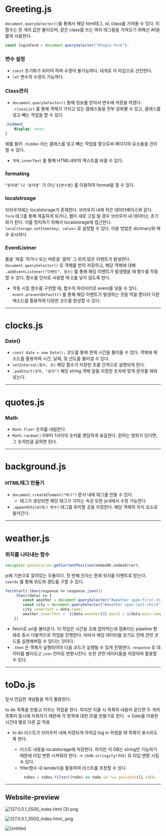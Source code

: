 # Greeting.js

`document.querySelector()`를 통해서 해당 html태그, id, class를 가져올 수 있다. 이 함수는 한 개의 값만 불러오며, 같은 class를 쓰는 여러 태그들을 가져오기 위해선 All을 붙여 사용한다.

```jsx
const loginForm = document.querySelector("#login-form");
```

### 변수 설정

- `const` 초기화가 되어야 하며 수정이 불가능하다. 대게로 이 타입으로 선언한다.
- `let` 변수의 수정이 가능하다.

### Class관리

- `document.querySelector()` 통해 정보를 받아서 변수에 저장을 하였다. `.classList` 를 통해 객체가 가지고 있는 클래스들을 전부 살펴볼 수 있고, 클래스를 넣고 빼는 작업을 할 수 있다.

```css
.hidden{
    display: none;
}
```

예를 들어 `.hidden` 라는 클래스를 넣고 빼는 작업을 함으로써 페이지의 요소들을 관리할 수 있다.

- `객체.innerText` 를 통해 HTML내부의 텍스트를 바꿀 수 있다.

### formating

`“문자열”` 나 `‘문자열’` 가 아닌 ``${변수명}`` 를 이용하여 format을 할 수 있다. 

### localstroage

브라우저에는 localstorage가 존재한다. 브라우저 내에 작은 데이터베이스와 같다. `form` 태그를 통해 제출하게 되거나, 웹이 새로 고침 될 경우 브라우저 내 데이터는 초기화가 된다. 이를 방지하기 위해서 localstorage에 접근한다. `localstorage.setItem(key, value)` 로 설정할 수 있다. 이용 방법은 dictinary와 매우 유사하다. 

### EventListner

폼을 ‘제출’ 하거나 또는 버튼을 ‘클릭’ 그 외의 많은 이벤트가 발생한다. `document.querySelector()` 로 객체를 받아 저장하고, 해당 객체에 대해 `.addEventListener("이벤트", 함수)` 를 통해 해당 이벤트가 발생했을 때 함수를 작동할 수 있다. 함수를 인자로 사용할 때 ()를 넣지 않도록 한다.

- 작동 시킬 함수를 구현할 때, 함수의 파라미터로 event를 넣을 수 있다. `event.preventDefault()` 를 통해 해당 이벤트가 발생하는 것을 막을 뿐더러 다른 메소드를 활용하여 다양한 코드를 완성할 수 있다.

---

# clocks.js

### Date()

- `const date = new Date();` 코드를 통해 현재 시간을 불러올 수 있다. 객체에 매소드를 활용하여 시간, 날짜, 및 년도를 불러낼 수 있다.
- `setInterval(함수, 초)` 해당 함수가 지정한 초를 간격으로 실행되게 한다.
- `.padStart(숫자, "문자")` 해당 string 객체 앞을 지정한 숫자에 맞게 문자를 채워 넣는다.

---

# quotes.js

### Math

- `Math.floor` 숫자를 내림한다.
- `Math.random()` 0부터 1사이의 숫자를 랜덤하게 표출한다. 원하는 범위가 있다면, 그 숫자만큼 곱하면 된다.

---

# background.js

### HTML태그 만들기

- `document.createElement("태그")` 문서 내에 태그를 만들 수 있다.
    - 태그가 생성되면 해당 태그가 가지는 속성 또한 js내에서 수정 가능한다.
- `.appendChild(태그 변수)` 태그를 위치할 곳을 지정한다. 해당 객체의 자식 요소로 들어간다.

---

# weather.js

### 위치를 나타내는 함수

```jsx
navigator.geolocation.getCurrentPosition(onGeoOk,onGeoError);
```

js에 기본으로 깔려있는 모듈이다. 첫 번째 인자는 현재 위치를 이벤트로 받는다`. coords` 를 통해 위도와 경도를 구할 수 있다.

```jsx
fetch(url).then(response => response.json())
    .then((data) => {
        const weather = document.querySelector("#weather span:first-child");
        const city = document.querySelector("#weather span:last-child");
        city.innerText = data.name;
        weather.innerText = `${data.weather[0].main} / ${data.main.temp}`;
    })
```

- fetch로 url을 불러온다. 이 작업은 시간을 오래 잡아먹는데 컴퓨터는 pipeline 형태로 동시 다발적으로 작업을 진행한다. 따라서 해당 데이터를 얻기도 전에 관련 코드를 실행해버릴 수 있다는 것이다.
- `.then` 은 객체가 실행되어야 다음 코드가 실행될 수 있게 진행한다. `response` 로 데이터를 불러오고 `json` 언어로 변환시킨다. 또한 관련 데이터들을 저장하여 활용할 수 있다.

---

# toDo.js

앞서 언급한 개념들을 적극 활용한다. 

to do 목록을 만들고 지우는 작업을 한다. 하지만 지울 시 목록의 내용이 같으면 두 개의 목록이 동시에 지워지기 때문에 각 항목에 대한 ID를 만들기로 한다. → Date를 이용한 시간대 별로 다른 값 적용

- to do 리스트가 브라우저 내에 저장되게 하여금 log in 하였을 때 목록이 표시되도록 한다.
    - 리스트 내용을 localstorage에 저장한다. 하지만 이 DB는 string만 가능하기 때문에 타입 변환 시켜줘야 한다. → `JSON.stringify(객체)` 로 타입 변환 시킬 수 있다.
    - filter함수 내 lamda식을 활용하여 리스트를 조정할 수 있다.
    
    ```jsx
    	 toDos = toDos.filter((toDo) => toDo.id !== parseInt(li.id));
    ```
    

---

## Website-preview

![127.0.0.1_5500_index.html (3).png](https://s3-us-west-2.amazonaws.com/secure.notion-static.com/be204347-1162-44f2-9a67-ea52f1a670b7/127.0.0.1_5500_index.html_(3).png)

![127.0.0.1_5500_index.html_.png](https://s3-us-west-2.amazonaws.com/secure.notion-static.com/079dc920-6e09-4299-9c21-ce0ab160f313/127.0.0.1_5500_index.html_.png)

![Untitled](https://s3-us-west-2.amazonaws.com/secure.notion-static.com/1af8904d-c5fc-4822-be8a-aa86e704bf54/Untitled.png)
